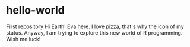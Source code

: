 # hello-world
First repository
Hi Earth!
Eva here. I love pizza, that's why the icon of my status.
Anyway, I am trying to explore this new world of R programming.
Wish me luck!
